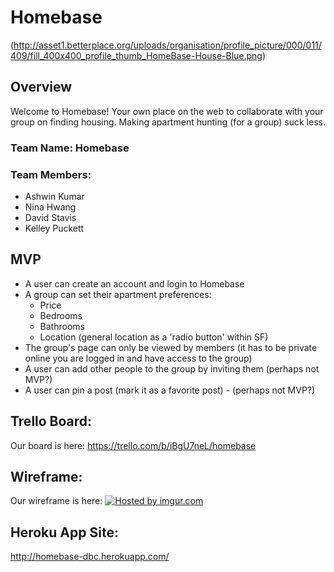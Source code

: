 # Homebase

(http://asset1.betterplace.org/uploads/organisation/profile_picture/000/011/409/fill_400x400_profile_thumb_HomeBase-House-Blue.png)

## Overview

Welcome to Homebase! Your own place on the web to collaborate with your group on finding housing. Making apartment hunting (for a group) suck less.

### Team Name: Homebase
### Team Members:
* Ashwin Kumar
* Nina Hwang
* David Stavis
* Kelley Puckett


## MVP

* A user can create an account and login to Homebase
* A group can set their apartment preferences:
    - Price
    - Bedrooms
    - Bathrooms
    - Location (general location as a 'radio button' within SF)
* The group's page can only be viewed by members (it has to be private online you are logged in and have access to the group)
* A user can add other people to the group by inviting them (perhaps not MVP?)
* A user can pin a post (mark it as a favorite post) - (perhaps not MVP?)

## Trello Board:
Our board is here: <https://trello.com/b/iBgU7neL/homebase>


## Wireframe:
Our wireframe is here: <a href="http://imgur.com/Fxh02G2"><img src="http://i.imgur.com/Fxh02G2.png" title="Hosted by imgur.com" /></a>

## Heroku App Site:
<http://homebase-dbc.herokuapp.com/>